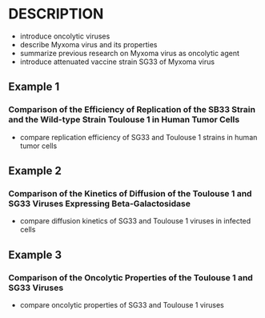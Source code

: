 # DESCRIPTION

- introduce oncolytic viruses
- describe Myxoma virus and its properties
- summarize previous research on Myxoma virus as oncolytic agent
- introduce attenuated vaccine strain SG33 of Myxoma virus

## Example 1

### Comparison of the Efficiency of Replication of the SB33 Strain and the Wild-type Strain Toulouse 1 in Human Tumor Cells

- compare replication efficiency of SG33 and Toulouse 1 strains in human tumor cells

## Example 2

### Comparison of the Kinetics of Diffusion of the Toulouse 1 and SG33 Viruses Expressing Beta-Galactosidase

- compare diffusion kinetics of SG33 and Toulouse 1 viruses in infected cells

## Example 3

### Comparison of the Oncolytic Properties of the  Toulouse 1 and SG33 Viruses

- compare oncolytic properties of SG33 and Toulouse 1 viruses

